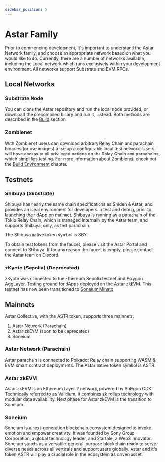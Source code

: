 ```yaml
---
sidebar_position: 5
---
```


# Astar Family

Prior to commencing development, it's important to understand the Astar Network family, and choose an appropriate network based on what you would like to do. Currently, there are a number of networks available, including the Local network which runs exclusively within your development environment. All networks support Substrate and EVM RPCs.

## Local Networks

### Substrate Node
You can clone the Astar repository and run the local node provided, or download the precompiled binary and run it, instead. Both methods are described in the [Build](/docs/build) section.

### Zombienet

With Zombienet users can download arbitrary Relay Chain and parachain binaries (or use images) to setup a configurable local test network. Users will have access to all privileged actions on the Relay Chain and parachains, which simplifies testing. For more information about Zombienet, check out the [Build Environment](https://docs.astar.network/docs/build/environment/zombienet-testing) chapter.

## Testnets

### Shibuya (Substrate)

Shibuya has nearly the same chain specifications as Shiden & Astar, and provides an ideal environment for developers to test and debug, prior to launching their dApp on mainnet.
Shibuya is running as a parachain of the Tokio Relay Chain, which is managed internally by the Astar team, and supports Shibuya, only, as test parachain.

The Shibuya native token symbol is SBY.

To obtain test tokens from the faucet, please visit the Astar Portal and connect to Shibuya. If for any reason the faucet is empty, please contact the Astar team on Discord.

### zKyoto (Sepolia) (Deprecated)

zKyoto was connected to the Ethereum Sepolia testnet and Polygon AggLayer. Testing ground for dApps deployed on the Astar zkEVM. This testnet has now been transitioned to [Soneium Minato](https://docs.soneium.org/).

## Mainnets

Astar Collective, with the ASTR token, supports three mainnets:

1. Astar Network (Parachain) 
2. Astar zkEVM (soon to be deprecated)
3. Soneium

### Astar Network (Parachain)

Astar parachain is connected to Polkadot Relay chain supporting WASM & EVM smart contract deployments.
The Astar native token symbol is ASTR.

### Astar zkEVM

Astar zkEVM is an Ethereum Layer 2 network, powered by Polygon CDK. Technically referred to as Validium, it combines zk rollup technology with modular data availability. Next phase for Astar zkEVM is the transition to Soneium.

### Soneium
Soneium is a next-generation blockchain ecosystem designed to invoke emotion and empower creativity. It was founded by Sony Group Corporation, a global technology leader, and Startale, a Web3 innovator. Soneium stands as a versatile, general-purpose blockchain ready to serve diverse needs across all verticals and support users globally. Astar and it's token ASTR will play a crucial role in the ecosystem as driven asset.

